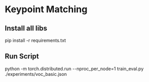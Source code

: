 # Keypoint Matching
## Install all libs
pip install -r requirements.txt

## Run Script
python -m torch.distributed.run --nproc_per_node=1 train_eval.py ./experiments/voc_basic.json
